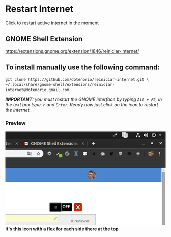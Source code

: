 # Restart Internet
Click to restart active internet in the moment

## GNOME Shell Extension
https://extensions.gnome.org/extension/1846/reiniciar-internet/

## To install manually use the following command:
```
git clone https://github.com/dotenorio/reiniciar-internet.git \
~/.local/share/gnome-shell/extensions/reiniciar-internet@dotenorio.gmail.com
```
_**IMPORTANT:** you must restart the GNOME interface by typing `Alt + F2`, in the text box type` r` and `Enter`.
Ready now just click on the icon to restart the internet._

### Preview
![alt text](exemplo.png "Logo Title Text 1")  
**It's this icon with a flex for each side there at the top**
